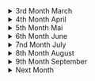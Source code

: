 <details><summary>3rd Month March</summary> 

##### 2022-03-03 
<details><summary>[[https://en.wikipedia.org/wiki/Cnidaria]] </summary>
---------------------------------------------------------------------------------------  
I had to think about how humans destroy coral reafs and how it must have felt to find out that corals and anomones are more closely related to humans than to plants... Then I had to think about how in the greek mythology the old goods were killed by the new goods and how this is somehow happening now with the new gods being humans and the old one corals, megafauna (see [[https://en.wikipedia.org/wiki/Megafauna#Megafaunal_mass_extinctions] and biodiversity in general. Then I thought about how we killed other old gods being other species of homo and how we might be killed by a new species (of homo?) the roboters. Then I thought a plot were the robots end up exterminating (human) life and who would kill them or what they would bring forth. Maybe organic life again just out of intrest which could then again evolve (faster?) create something human like and again kill their gods :) #scifi #nature #story
</details>
</details>
<details><summary>4th Month April</summary>

##### 2022-04-03
<details><summary>[[https://en.wikipedia.org/wiki/Psychological_drama]] </summary>
---------------------------------------------------------------------------------------  
Because of harsher Netflix rules I did some research on neon genesis evangelion. I wanted to know the names and reihenfolge of the sequel films, so I went to the wikipedia page. What stroke me the most about the anime is the psychological depth and focus. When I saw that this seems to be an entire genre, I rejoiced, because apart of sci-fi I'm not that into a lot a genres except maybe comedy. This wiki article, thus, represents a very good starting resource for new films. 
</details>

<details><summary> [Die Natur und Wir - Eine Kunstgeschichte (1/3)](https://www.youtube.com/watch?v=Pl8jkfrjAFU)</summary>
---------------------------------------------------------------------------------------  
Diese Dokumentation geht auf die Entwicklung des Menschen und vor allem auf die Entwicklung des Verhältnisses von Mensch und Natur aufgrund von Kunst ein. (Was für ein schrecklich verschachtelter Satz) Sie beginnt mit den ersten Höhlenmalerein und dem Animismus. "[Wortlautzitat] Wenn man sich als Teil der Natur sieht und man eine Seele hat, dann is der Gedankensprung nicht weit, dass Wind, Stein, Berg, Tier, Fluss auch eine Seele besitzten." Dies bildet vermutlich die Grundlage des Animismus, der überall auf der Welt verbreitet war. Es ist zu bemerken, dass in frühen Höhlenmalereien, keine Menschen abgebildet waren, sondern Tiere detailreich abgebildet waren. Einerseits mussten Tiere genau beobachtet werden um ihre Gewohnheiten zu kennen und von ihnen Leben zu können. Andererseits deutet das auch auf eine Verehrung der Tiere hin. Diese Kunst schaffend unterschieden sich unsere Vorfahren bereits erheblich von den übrigen Tieren. 
Einschneidend war die [neolithic revolution](https://en.wikipedia.org/wiki/Neolithic_Revolution), denn sie erlaubte es 
- dass Menschen nicht mit ihrem Jagdziel (Wild) umherziehen mussten/konnten
- dass 100% der Menschen bestimmter sozialer Schichten sich nicht mit Essensbeschaffung beschäftigen mussten 
- dass mehrere Menschen an einem Ort/Siedlung/Städten zusammen leben konnten. 
Seit der Neothelitschen Revolution gibt es zwei Ideenverschiebunge. Einerseits kann einem die Natur (als Werkzeug) zu Nutze gemacht werden, andererseits wird "das Land" in menschen geschaffen anthropocentrische Orte (Stadt), Essen bringendes Land (Felder) und Wildnis unterteilt. Drei Kunstwerke wurden dazu hervorgehoben: Die Maya Städte in Guatemala, die aufgrund der kultivierung von Mais möglich wurden, die ägyptischen Malereien, die Menschen zeigen, die mit Hilfe von Kühen den Acker Pflügen und die [Assyrische Löwenjagd](https://en.wikipedia.org/wiki/Lion_Hunt_of_Ashurbanipal), die ganz klar die Abgrenzung von Menschen und der übrigen Natur abgrenzt und als Mal der die Natur übertreffenden Menschen gelten soll. 

Als nächstes Beispiel wurden Hinduismus und Griechischer Polytheismus genannt, die für jede Naturerscheinung verschiedene Gottheiten hatten. Beim Hinduismus wurden Gottheiten oft als übermenschlich (Tierköpfe oder vielfache Armpaare) dargestellt (als Zeichen, dass sie von dem Menschen nicht gut begriffen werden können). Die Griechen hingegen stellten ihre Götter (so gut wie) immer in menschlicher Gestalt dar. Dies bezeugt, dass der Mensch weiter in den Mittelpunkt gerückt ist. Ein anderer Unterschied ist zum Hinduismus ist, dass and er Spitze des Pantheons der "Göttervater" Zeus sitzt, der als Himmelsgott Blitz und Donner mitverkörpert. 

Als nächstes wird aufs Christentum eingegangen, das wie das Judentum nur mehr einen Gott anhimmelt. In der Bibel heißt es in [Genesis 1.9:18?](https://www.bible.com/bible/51/GEN.9.DELUT) "[Wortlautzitat] Seid fruchtbar und vermehrt euch. Die Fische in allen Meere sowie die Tiere auf allen Kontinenten sollen euch Untertan seien.", was viel über das Verhältnis von Mensch zur (restlichen) Natur aussagt. 

Im China ab dem 7.Jahrhundert (Tang Dynastie) war eine fr"uhe Form des Tourismus' verbreitet:raus aus der Statd ins Umland. Einge der Gelehrten waren auch Mahler und malten die Landschaften, wobei sie den Fokus nicht auf die Menschen setzen und wenn diese vorkamen kaum sichtbar waren neben den riesigen Formationen aus Bergen und Seen. 

Im nahen Osten entstand derweilen eine neue Religion, der Islam. Es wird behauptet, dass im Korran steht, dass die Natur erforscht werden soll. Dadurch w"urde man "Gottes Hand" am nähesten kommen. Dadurch entstand viel Wissen auf den Gebieten der Astronomie, Mathematik und [Naturforschung](https://en.wikipedia.org/wiki/Ustad_Mansur#/media/File:Ustad_Mansur_Chameleon.jpg)
</details>

<details><summary>[ABI compatibility of OpenBSD](https://arccompute.com/blog/why-computers-suck-and-how-openbsd-makes-them-marginally-better/)</summary>
---------------------------------------------------------------------------------------  
Interesting article about Windows, Linux, MacOS X and OpenBSD. It is estimated that every 10k lines there is bug in the linux kerner. The Linux kernel and the "Windows kernel" consist of 100M and 500M lines, respectively. This is mainly because of backwards compatiblity due to different reasons. MacOS and OpenBSD on the otherside are not pressured into being backwards compatible and can therefore deprecate old features, introduce new features at their will and therefore have a much cleaner code base. OpenBSD even aims to have a threshold of number of lines which can be in ring 0 (highest security level?). 

Further BSD resources: [french IT ](https://www.bsdjobs.com/), [runBSD](https://web.archive.org/web/20190331141138/https://runbsd.info/), [Free vs Open](https://www.unixmen.com/freebsd-vs-openbsd/), [Free vs Open but short](https://unixsheikh.com/articles/choosing-between-openbsd-and-freebsd.html) and [reddit](https://www.reddit.com/r/freebsd/comments/khdluc/freebsd_vs_openbsd/)
After browsing these articles, I'm rather inclined to try OpenBSD as main operating system, but I still have to read some docs :)
</details>

##### 2022-04-6
<details><summary>[The Web Sucks](https://suckless.org/sucks/web/)</summary>
---------------------------------------------------------------------------------------  
from [sucks](https://suckless.org/sucks/) to [motherfuckingwebsite](http://motherfuckingwebsite.com/) to [bettermotherfuckingwebsite](http://bettermotherfuckingwebsite.com/) to [bestmotherfucking](http://bestmotherfucking.website/) and on the way visiting [txti](http://txti.es/) and [contrastrebillion](https://contrastrebellion.com/) for nice website inspirations. Will be included to [MiMDoBloP](https://github.com/pur80/mimdoblop).
</details>

##### 2022-04-07
<details><summary>"[I]t is not easy to say something new" - Michel Foucault, the archeology of knowledge (2002)</summary> 
---------------------------------------------------------------------------------------  
[Disciplining archaeology; the invention of South African prehistory, 1923-1953](https://journals.co.za/doi/pdf/10.10520/AJA02590190_696)
</details>

##### 2022-04-13
<details><summary>An Introduction to OpenBSD</summary> 
---------------------------------------------------------------------------------------  
[Video](https://yewtu.be/watch?v=EkDVKthufAM)
[Blog Post with Slides](https://blog.lambda.cx/posts/openbsd-introduction-talk/)
</details>

##### 2022-04-18
<details><summary>[Is Race Real?](https://www.sapiens.org/biology/is-race-real/)</summary>
---------------------------------------------------------------------------------------  
This article presented very interesting to me because I myself was indoctrinated by the 
old belief of genetic races, but it disproved many misconceptions which I had. 
- race is real but it's not genetic
- 0.88 out of 10,000 letters vary from human to human 
- variation of Eurasian single nucleotide mutation (SNM) is a subset of African SNM
- that means two African genome will differ more than one of those and a Eurasian(!)
- genetic difference is a function of geographic location and separation
- sickle cells are common in malaria plagued location (west-central-afrique, mediterranean, india...)
- one can't deduce race from bones or skulls 
</details>

<details><summary>[NixOS vs OpenBSD](https://dataswamp.org/~solene/2022-04-18-openbsd-vs-nixos.html)</summary>
---------------------------------------------------------------------------------------  
NixOS seems interesting and I should try it in a VM
</details>

<details><summary>[How to write better](https://news.ycombinator.com/item?id=31060362)</summary>
---------------------------------------------------------------------------------------  
1. One of the best ways to improve your writing is to learn how to cut out words that are not necessary  
2. Stuffy writing is bad writing! It lowers the power of your brain and mine!  
3. What words should you never use in writing? Words whose exact meanings you don’t know! Never use a word unless you know EXACTLY what it means  
4. If your writing is nonsense, maybe your thoughts are nonsense too!  
5. To keep things clear and readable: Put the main point of each paragraph in its first sentence  
6. Pretend you’re writing a textbook! That’s how I ended up writing so many books...Organizing knowledge Learning is a lot like writing a book  
7. I often write the introduction last, after I know what it will introduce!  
8. Never draw the reader’s eye to anything that is not the main point  
</details>

<details><summary>[Kwame Asare (Jacob Sam)](http://african-research.com/research/music/legends-of-ghanaian-highlife-music-kwame-asare-jacob-sam-1903-1950s/)</summary>
---------------------------------------------------------------------------------------  
Came accross this video [Palm-Wine Music (Jacob Sam Trio 1928)](https://yewtu.be/watch?v=IKRMNlCHhu4), from Richy Pitch - Ye fre mi richy pitch ep, from willhaben: 
Kwame Asare (Jacob Sam) was born in 1903 in Cape Coast. The first highlife guitarist was taught the guitar by a Kru Liberian seaman. His famous guitar style came from the two finger technique of playing the [sep[e]rewa](https://en.wikipedia.org/wiki/Seperewa), a traditional harp-lute. Asare was trained as a goldsmith and he moved to Kumasi where he formed the Kumasi Trio. Kwame Asare recorded the first Ghanaian highlife music known as “Yaa Amponsah”, now considered a guitar-band highlife classic, on the Zonophone Label in London in 1928 on their EZ series. Later he recorded for His Master’s Voice on their JZ series under the name of “Kwamin”. The 1928 recordings were in the Fante language. Kwame Asare died in the 1950s. Source: J. Collins, 1994, p.7-9;
</details>

<details><summary>[Palm wine Music](https://yewtu.be/watch?v=VW1wOA_9o4s) interview</summary>
---------------------------------------------------------------------------------------  
Who are your biggest inspirations?
- Palm wine music (PWM) was before highlife (emerged late 19th -early 20th century)
- Kumasi Trio 1928 first palm wine (PW) and recording in London
- Kumasi Trio: Jacob Sam (Kwame Asare), Kwa Kanta, Ma(rko) Bane b
- Kwah Mensa (nephew to Sam) also started his PW band 
- Kwabena Nyama and his PW band 
- [agya koo nimo](http://koonimo.org/koonimo.php?section=about) and [this article](https://www.modernghana.com/entertainment/21629/dr-agya-koo-nimothe-hero-this-generation-must-know.html)
- Agya Koo Nimo was the only person sustaining PWM at a certain time
- [Osei Korankye](https://oseikorankye.bandcamp.com/) contributed immensely to the sustainance of PWM
- Osei Korankye plays the seperewa 
</details>

<details><summary>Interview with Ghana's best Drummer</summary>
---------------------------------------------------------------------------------------  
https://yewtu.be/watch?v=Md09NyAmC8k
- talent is 10%, 90% is your attitude (towards the work)
- melody makes you come to a song, lyrics makes you stay
- what makes people get close to your song is the melody
- what will keep them listen to the song is the lyrics
</details>

##### 2022-04-25
<details><summary>The Greatest Lie ever told about Africans</summary>
---------------------------------------------------------------------------------------  
After watching [this video](https://www.yewtu.be/watch?v=Hs5yXgus0VQ) I wanted to find a 
written version of this very informative article. And I found it at 
[africanspeaks4aafrica](https://www.africaspeaks4africa.net/the-greatest-lie-ever-told-about-africans/)
, but it was only the transcript of first dozens seconds. But Continue reading [at webarchive](https://web.archive.org/web/20210418202445/https://www.weloveafrica.net/the-greatest-lie-ever-told-about-africans/)
</details>

##### 2022-04-27
<details><summary>[The Tao of Backup](http://taobackup.com/)</summary>
---------------------------------------------------------------------------------------  
</details>

<details><summary>African Renaissance</summary>
---------------------------------------------------------------------------------------  
https://www.blackpast.org/african-american-history/1997-idea-african-renaissance-myth-or-reality/
In one of [HomeTeam History](https://yewtu.be/channel/UC12lU5ymIvSpgl8KntDQUQA)'s videos he mentioned the african renaissance.
So, I wanted to look for a definition. [This article](https://www.blackpast.org/african-american-history/1997-idea-african-renaissance-myth-or-reality/) was what I found. But that made me understand, that I was rather looking for the African Classic.
</details>

</details>

<details><summary>5th Month Mai </summary>
=======================================================================================  

##### 2022-05-01
<details><summary>[SEO Optimization](https://stevepenny.com/seo-website-redesign/)</summary>
---------------------------------------------------------------------------------------  
</details>

##### 2022-05-06
<details><summary>Central African Republic Adopts Bitcoin</summary>
---------------------------------------------------------------------------------------  
[CAR adopts Bitcoin](https://afrolegends.com/2022/04/29/central-african-republic-car-adopts-bitcoin-as-a-national-currency/)
Second nation after El Salvador. Let's see how this will develop after [EU making it harder to buy anonymously](https://bitcoin-2go.de/wallet-verbot-eu-tfr-zustimmung/)
</details>

##### 2022-05-12
<details><summary>Talented Tenth - Du Bois</summary>
---------------------------------------------------------------------------------------  
[wiki:Talented Tenth](https://en.wikipedia.org/wiki/The_Talented_Tenth)
when closing tabs: "college educated African Americans should set their personal interests aside and use their education to better their communities."
[classical education](https://en.wikipedia.org/wiki/Classical_education_movement) vs. [industrial education](https://en.wikipedia.org/wiki/Industrial_education). 
"However, it was viewed as a step in the wrong direction, a threat of reverting to the old ways of thinking, and continued to promote elitism."[source](https://doi.org/10.2478/abcsj-2013-0002)
Actual citate from Du Bois Taented Tenth: "The Negro *race*, like all races, is going to be saved by its exceptional *men*." 
"The potential Talented Tenth of today is a 'me generation,' not the 'we generation' of the past." [source](https://digitalcommons.northgeorgia.edu/papersandpubs/vol2/iss1/9)
</details>

<details><summary>[Akɔm keseɛ](https://yewtu.be/channel/UCrZTTa_VqLKCq5-SYi5_PZw)</summary>
---------------------------------------------------------------------------------------  
</details>

##### 2022-05-13
<details><summary>**Chez Moi** de *Casey*</summary>
---------------------------------------------------------------------------------------  
"*Connais-tu Frantz Fanon, Aimé Césaire
Eugène Mona et Ti Emile ?*"
Aimé Césaire cocreated the "negritude" movement. In his [Discourse sur le colonialism](https://en.wikipedia.org/wiki/Discourse_on_Colonialism) (his response to **The Tempest**) he writes about coloniasim from the colonized view. 
"*it is ironic that colonizers hoped to rid the countries they colonized of “savages” but in reality, by killing, raping, and destroying the land in which those “savages” lived on, they were themselves savages.*"
"*Hitler differed in the eyes of the Europeans because he "applied to Europe colonialist procedures which until then had been reserved exclusively for the Arabs of Algeria, the 'coolies' of India and the 'niggers' of Africa", meaning that, by persecuting white Europeans, Hitler produced violence most commonly reserved for non-white populations.*"
</details>

##### 2022-05-14
<details><summary>Nature: is decolonization losing all meaning?</summary>
---------------------------------------------------------------------------------------  
https://www.nature.com/articles/d41586-022-01149-5
what does decolonization mean? 
"*We read books. I Write what I Like by Steve Biko. Books by Toni Morrison, and Malcolm X, and Audre Lorde.*" - Paballo Chauke
"*It means we have to tackle the history and the politics behind science, that we usually use science as “Trust the science, science is better than religion. Science is pure science is good knowledge.”
But if you really go back who finds, science who were the scientists in the past, who came up with eugenics, who, literally science has been used to kill and destroy the world. And I think, until we get to a point of admitting that we'll never decolonize science globally or in Africa, as well.*" - PC

"*There's local knowledge systems, there's different ways of learning and of teaching that don't include formal ways, or standard ways of doing.*" - PC
</details>

<details><summary>Sibeth Ndiaye Emmanuel Macron</summary>
---------------------------------------------------------------------------------------  
https://www.nytimes.com/2019/10/02/style/sibeth-ndiaye-emmanuel-macron-france.html
absurdities from the life of strong black woman
</details>

<details><summary>Black Women and Colonial Fantasies in Nineteenth-Century France</summary>
---------------------------------------------------------------------------------------  
https://www.aaihs.org/black-women-and-colonial-fantasies-in-nineteenth-century-france/
anhand von three black women 
</details>

##### 2022-05-16
<details><summary>[Frantz Fanon](https://en.wikipedia.org/wiki/Frantz_Fanon)</summary>
---------------------------------------------------------------------------------------  
"There comes a time when silence becomes dishonesty."
"mastery of language [of the white/colonizer] for the sake of recognition as white reflects a dependency that subordinates the black's humanity" - Black Skin, White Masks
"A Negro behaves differently with a white man than with another Negro. That this self-division is a direct result of colonialist subjugation is beyond question."
A main theme is decolonialisation. This shocking [graphic](https://en.wikipedia.org/wiki/File:African_nations_order_of_independence_1950-1993.gif) lead to a whole world graphic with still colonized parts of the word would be cool. 
**He** was "dialectical opponent of nonviolence" and in **Les damnés de la terre** he "defends the right of a colonized people to use violence to gain independence." which is in stark contrast to Ghandi, who inspired the indian independence which inspired ghanian soldiers fighting for GB. "How can you fight for freedo if you yourself are not free?" - Indian to Ghanaian soldiers ~1950 (source?)
"A third example is the idea that the natives (African Americans) should be constructing new social systems rather than participating in the systems created by the settler population. Ture and Hamilton contend that "black people should create rather than imitate" (144)." - from **Black Power: the politics of liberation in america**, which was largely influenced by **FF**.
*'Ngũgĩ goes so far to argue in Decolonizing the Mind (1992) that it is "impossible to understand what informs African writing" without reading Fanon's Wretched of the Earth.'*
</details>

<details><summary>Kiswahili: Africas Most spoken Language</summary>
---------------------------------------------------------------------------------------  
https://nation.africa/kenya/news/the-story-of-how-swahili-became-africa-s-most-spoken-language-3725834
[Ayi Kwei Armah](https://en.wikipedia.org/wiki/Ayi_Kwei_Armah) called for Kiswahili as continental language. 
Adopted by African Union (AU), Southern African Development Community (SADC) and East African Community (EAC) as official language. And spoken in multiple countries. 
</details>

##### 2022-05-17
<details><summary>The Reason Europeans Erased Africans from History</summary>
---------------------------------------------------------------------------------------  
[link](https://yewtu.be/watch?v=m1VtnOrcC80)
bcs they enslaved them and it's easier to enslave a nobody. 
if you don't have a history you're a nobody and nobody will remorse you. 
difference between self esteem and group esteem. 
</details>
 
<details><summary>Why Did Europeans Enslave Africans</summary>
---------------------------------------------------------------------------------------  
[link](https://yewtu.be/watch?v=opUDFaqNgXc)
Europe was poor in end of middle age. Ppl at top wanted more money. 
Planting Money Crops did the trick, but needed cheap working force. 
First on islands? Then in America, but enslaved locals knew the 
terrain and were prone to revolte and flee. War and killed by plagues. 
So imported africans, which didn't know terrain. Later needed to justify 
the enslavement as europeans were mainly christian -> racism 
</details>

<details><summary>"First" Contact Between Europe and Africa</summary>
---------------------------------------------------------------------------------------  
[link](https://yewtu.be/watch?v=MV80a_Ohe_c)
barely contact before 15th century. 
Lateen sail made possible to sail against wind and go south on african shore. 
Portugal captured 4 men from boat from cap verde. 
Next time, wanted to raid a town 
Next encounter they were attacked immediately. Duh. 19 of 28 dead
</details>

<details><summary>[How Europe Twisted History to Destroy African Culture](https://yewtu.be/watch?v=R6_j8SWQ50g)</summary>
---------------------------------------------------------------------------------------  
</details>

<details><summary>[If Ancient Africans Were So Great, How Did We Get Conquered?](https://yewtu.be/watch?v=QvIWsbQjlCc)
</summary>
---------------------------------------------------------------------------------------  
</details>

##### 2202-05-21
<details><summary>VIM spell checking</summary>
---------------------------------------------------------------------------------------  
[link](https://jeromebelleman.gitlab.io/posts/publishing/vimspell/)
`:set spell`
`[,s` previous wrongly spelled word
`],s` next wrongly spelled word
`z,=` show correct options
`z,g` add word to word list at `~/.vim/spell/*add`
</details>

<details><summary>LibreLingo</summary>
---------------------------------------------------------------------------------------  
[Blog post](https://dev.to/kantord/why-i-built-librelingo-280o)
[Github](https://github.com/LibreLingo/LibreLingo)
[WebApp](https://librelingo.app/)
</details>

##### 2022-05-22
<details><summary>[Stick to the basics and you can go pretty far](https://adhesivetapelabel.com/testing/infrared-spectroscopy-can-measure-film-thickness-in-the-worlds-of-adhesives-tapes-labels/)</summary>
---------------------------------------------------------------------------------------  
</details>

##### 2022-05-23
<details><summary>[Computer Poetry: poetriX](http://bregman.dartmouth.edu/turingtests/poetix)</summary>
---------------------------------------------------------------------------------------  
</details>

##### 2022-05-25
<details><summary>How Europe Twisted History to Destroy African Culture</summary>
---------------------------------------------------------------------------------------  
[video](https://yewtu.be/watch?v=R6_j8SWQ50g)
Q: Why the grand attempt to manipulate or distort history?
A: It was done to justify slave trade and colonisation. In order to justify these dustily acts, Europe needed to fabricate a history which emphasizes its presumed superiority and minimize contributions of all other groups and people. 
</details>

<details><summary>Unserdeutsch</summary>
---------------------------------------------------------------------------------------  
[link](https://en.wikipedia.org/wiki/Unserdeutsch)
</details>

=======
##### 2022-05-31
<details><summary>Star Trek Chronologisch</summary>
-----------------------------------------------------------------------------------------
https://www.likeitis93.com/star-trek-so-schaut-man-serien-filme-chronologisch-korrekt/
</details>

</details>

<details><summary>6th Month June</summary>

##### 2022-06-01
<details><summary>My students cheated... A lot</summary>
-----------------------------------------------------------------------------------------
https://crumplab.com/articles/blog/post_994_5_26_22_cheating/index.html
</details>

##### 2022-06-03
<details><summary>What is AI and where will it lead to in the next 100 years?</summary>
---------------------------------------------------------------------------------------  
https://ai100.stanford.edu/2016-report/preface
Plus another deep plunge into AI: https://github.com/owainlewis/awesome-artificial-intelligence
</details>

=======
##### 2022-06-07
<details><summary>Selfcontrol</summary>
---------------------------------------------------------------------------------------  
https://www.reddit.com/r/GetMotivated/comments/8ai05o/discussion_your_selfcontrol_is_your_most/
summary of https://effectiviology.com/stanford-marshmallow-experiment-self-control-willpower/
gaining self controll in small things will lead to gaining self control in big things
</details>

<details><summary>African Spirituality</summary>
---------------------------------------------------------------------------------------  
Who Africans prayed to before slavery explained https://yewtu.be/watch?v=8H1KA4b508s
we are drops of the ocean, and not different/seperate from the ocean (god), so we have to cultivate an relationship
So turn inward! You are powerfull and have the power to create
</details>

<details><summary>Five tips for understanding and managing your emotions to build flourishing connections</summary>
---------------------------------------------------------------------------------------  
https://www.nature.com/articles/d41586-021-00711-x
- Identify your emotions
- Consider your response
- Be empathetic 
- Listen actively
- Master your body language
</details>

<details><summary>Three Kinds of Friendships</summary>
---------------------------------------------------------------------------------------  
[Source of inspiration](https://yewtu.be/watch?v=H2eRwnK6yOs) friendships  
23.06.2021 ~ 16:30 ~ 30C ~ Prater
Es gibt drei Arten von Freundschaften: Nutzfreundschaften, Genussfreundschaften, Gutfreundschaften (Aristoteles)
Bei Nutzfreundschaften ziehen beide Parteien einen Nutzen davon; z.B.: zwischen Mitarbeiter, Geschäftspartnern. 
Bei Genussfreundschaften geniessen beide etwas, wie zB Sport, Kultur, Spiele, Drogen,...
Beide Freundschaften verklingen sobald die bindende Komponente verloren geht. Diese Komponente kann auch das Gegenwirken der Einsamkeit sein. 

Die 3. Kategorie an Freunschaften ist, wenn man nur an der Persoenlichkeit des jwewils anderen erfreut ist. 
Dazu muss man zu sich selbst allerdings erst in einer Gutfreundschaft (echten Freundschaft) sein; 
also alleine sein können mit seinen Gedanken; also auch ohne Ablenkungen wie zB etwaige Bildschirme. 
Gutfreundschaften entstehen allerdings nicht plötzlich  und spontan, sondern über längereZeit. 
Deshalb sitz ich auf einer Bank abseits der Praterhauptallee. 

“All of humanity's problems stem from man's inability to sit quietly in a room alone.”
― Blaise Pascal, Pensées from https://yewtu.be/watch?v=KGCc1cUbx90
</details>

##### 2022-06-9
<details><summary>Sew a bow tie</summary>
---------------------------------------------------------------------------------------  
https://www.tie-a-tie.net/make-a-bow-tie/
</details>

##### 2022-06-17
<details><summary>Cross Talk (Crosstalk)</summary>
---------------------------------------------------------------------------------------  
https://www.fluentin3months.com/crosstalk/
both partners talk in their native language and one can concentrate on understanding
rather than what and how one will say next. 
</details>

<details><summary>AI says it's sentient concious</summary>
---------------------------------------------------------------------------------------  
[this](https://yewtu.be/watch?v=xvNvj7ku5pY) creeped my out, but luckily I saw 
[John Searle's talk](https://yewtu.be/rHKwIYsPXLg) nearly to the end. 
A lot of the same arguments can be found in [this article](http://thecslewis-studygroup.org/wp-content/uploads/2017/11/I-Married-A-Computer.pdf) by John Searle. 
The main argument is that we are merely creating a simulation and no replication of consciousness. 
That simulation of consciousness is like the simulation of the verdauung. We can't feed it pizza. 
That AI will behaupten that it is conscious and that it will keep arguing with people that 
it is conscious, but it is easy to tell a computer it should say, that it is conscious: 
*adf*
```
python3 print("I am conscious")
```
Searle argues, that there is observer-independent intelligence 
(humans, dogs, who have an internal psychological life) and observer-relative intelligence
(Deep Blue, pocket calculator, which are just human made tools).
*"A better name for 'artificial intelligence' would have been 'simulated cognition'."*
</details>

<details><summary>Humans - Snails - Ants - who's related more closely - tree of life</summary>
---------------------------------------------------------------------------------------  
I found the answer [here](https://www.onezoom.org)  
insects are closer related to molluscs than to to any Deuterostomes/Chrodates/(Bony) Vertebrates/Tetrapods/Mammals
#zoomable 
</details>

##### 2022-06-22
<details><summary>Racial dialogue</summary>
---------------------------------------------------------------------------------------  
https://medium.com/progressively-speaking/message-to-white-allies-from-a-black-racial-dialogue-expert-youre-doing-it-wrong-39c09b3908a5
*"Before you say anything [...], it’s vital to figure out what you want to accomplish. If you are not clear on your intentions, it will be difficult to make good choices about what to do."*
</details>

<details><summary>Allie VS Accomplice</summary>
---------------------------------------------------------------------------------------  
https://ready.web.unc.edu/section-1-foundations/module-13-allies-antiracism/
</details>

<details><summary>Toki Pona</summary>
---------------------------------------------------------------------------------------  
A minimal conlang with 120 words and 14 letters
[official website](https://tokipona.org/)
and [Blinry's xkcd](https://blinry.org/toki-pona-xkcd/)
[12 lessons of toki pona](https://yewtu.be/playlist?list=PLjOmpMyMxd8T9lZjF36c4mn4YgwZ4ToT6) 
The [article](https://blog.duolingo.com/language-similarities/) which led me to find toki pona.  
Minimal English and Minimal Chinese [exist](https://intranet.secure.griffith.edu.au/schools-departments/natural-semantic-metalanguage/minimal-english/what-is-minimal-english)  
There is also [toki ma](https://toki-ma.com/), the world language which adds some words for practical reasons.
</details>

##### 2022-06-21
<details><summary>No, Machine Learning is not just glorified Statistics</summary>
---------------------------------------------------------------------------------------  
[https://towardsdatascience.com/no-machine-learning-is-not-just-glorified-statistics-26d3952234e3](article) say: ML uses statistics, but isn't the same just like physics is not just hyped maths. 
</details>

##### 2022-06-23
<details><summary>Snow On Tha Bluff</summary>
---------------------------------------------------------------------------------------  
https://yewtu.be/watch?v=fG6fZhowGPY
https://www.nme.com/en_au/features/no-name-j-cole-snow-on-tha-bluff-book-club-chance-the-rapper-beef-cancelled-2691407
https://www.complex.com/music/2020/05/noname-favorite-rappers-silence-george-floyd-death
https://www.revolt.tv/2020/6/18/21296306/noname-song-33-song
https://jezebel.com/noname-says-her-platform-pushes-her-to-be-more-radical-1845072179
https://www.blackenterprise.com/chicago-rapper-noname-launches-book-club-celebrating-writers-of-color/
https://www.complex.com/music/2020/07/noname-leader-twitter-unfollow-j-cole
https://en.wikipedia.org/wiki/Noname_(rapper)#2019%E2%80%93present:\_Factory_Baby_and_hiatus
</details>

</details>


<details><summary>7nd Month July</summary>

##### 2022-07-06
<details><summary>The importance of stupidity in scientific researc</summary>
---------------------------------------------------------------------------------------  
Try to feel dumb
https://journals.biologists.com/jcs/article/121/11/1771/30038/The-importance-of-stupidity-in-scientific-research
</details>

<details><summary>Git Branching Tutorial </summary>
---------------------------------------------------------------------------------------  
https://learngitbranching.js.org/
</details>

<details><summary>@Google's sentient AIT (2022-06-17)</summary>
---------------------------------------------------------------------------------------  
https://yewtu.be/watch?v=kgCUn4fQTsc
He wants to start an conversation about that: 
- only a hand full of people decide what the AI will say, which will influence how a lot of ppl think
- these decision are made by very few ppl behind closed doors
- google has a policy of not creating a sentient AI
- google seems to stop discussions about the AI's XXX
</details>

##### 2022-07-07
<details><summary>Drawing Guessing Game online</summary>
---------------------------------------------------------------------------------------  
https://skribbl.io/
</details>

<details><summary>Bear Blog</summary>
---------------------------------------------------------------------------------------  
https://github.com/HermanMartinus/bearblog/
cool bear faces 
alternative to mimdoblop? 
also have a look at hermans blog https://herman.bearblog.dev/blog/
</details>

##### 2022-07-11
<details><summary>Lumumbas Tooth</summary>
---------------------------------------------------------------------------------------  
https://www.africaspeaks4africa.net/belgium-returns-patrice-lumumbas-tooth-to-family-61-years-after-his-murder/
Lumumba was the Kwame Nkrumah of Democratic Republic of the Congo (DRC) 
</details>

<details><summary>US military base in Ghana</summary>
---------------------------------------------------------------------------------------  
https://peoplesdispatch.org/2022/06/15/why-does-the-united-states-have-a-military-base-in-ghana/
- US soldiers don't need a passport to einreisen
- US soldiers will not be untersucht at einreise
- US soldiers have more rights than diplomats 
- US soldiers can't be verklagen after killing Ghanians or destroying their property 
- US soldiers have been seen arriving and departing on the Accra airport 
- The CIA was part of the 1966 putch against Kwame Nkrumah
</details>

##### 2022-07-13
<details><summary>War of the Talent</summary>
---------------------------------------------------------------------------------------  
https://www.fastcompany.com/34512/war-talent
McKinsey Co study: in 15 years 15% less 35-45 yo ppl 
with 4% growth of US economy that's 25% more demand
</details>

<details><summary>The Night Watch - James Mickens</summary>
---------------------------------------------------------------------------------------  
https://www.usenix.org/system/files/1311_05-08_mickens.pdf
why systems programmers are cool
see also https://mickens.seas.harvard.edu/wisdom-james-mickens
HCI Human-Computer-Interaction
</details>

<details><summary>Fela Kuti's predecessor</summary>
---------------------------------------------------------------------------------------  
https://theconversation.com/the-legacy-of-nigerian-music-star-orlando-julius-must-not-be-overlooked-181857
</details>

##### 2022-07-20
<details><summary>How Google got to rolling Linux releases for Desktops</summary>
---------------------------------------------------------------------------------------  
https://cloud.google.com/blog/topics/developers-practitioners/how-google-got-to-rolling-linux-releases-for-desktops
gLinux, Goobuntu
SRE = site reliability enginerring 
https://www.redhat.com/en/topics/devops/what-is-sre
</details>


##### 2022-07-22
<details><summary>Githubs Awesome</summary>
---------------------------------------------------------------------------------------  
https://github.com/hackerkid/Mind-Expanding-Books 
from https://github.com/topics/awesome
and maybe I should switch CMS (content managing system) from [Mimdoblop](https://github.com/pur80a/MiMDoBloP) to [grav](https://github.com/pur80a/MiMDoBloP) or anything PHP+MD (markdown)
from https://github.com/ziadoz/awesome-php
</details>

<details><summary>Deduction vs Induction</summary>
---------------------------------------------------------------------------------------  
Both deduction and Induction are [Inference](https://en.wikipedia.org/wiki/Inference)
[Induction](https://en.wikipedia.org/wiki/Inductive_reasoning) is from a few to all and is probable. 
E.g.:  All men I've seen are mortal. All men are mortal.
[Deduction](https://en.wikipedia.org/wiki/Deductive_reasoning) is from all to a few and always true.
E.g.: All men are mortal. Sokrates is a man. Sokrates is mortal.
</details>

##### 2022-07-26
<details><summary>Molekular robotik</summary>
---------------------------------------------------------------------------------------  
[artikel](https://www.spektrum.de/news/nanorobotik-forscher-bauen-winzigen-motor-aus-dna/2043004)
</details>

##### 2022-07-29
<details><summary>Thomas Sankara</summary>
---------------------------------------------------------------------------------------  
https://www.polemics-magazine.com/int/jazz-rivalry-and-revolution-the-unfinished-story-of-thomas-sankara
About the former President of Burkina Faso Thomas Sankara 
and his sad political legacy 
about his 
</details>

</details>

<details><summary>8th Month August</summary>

##### 2022-08-01
<details><summary>monkey type</summary>
---------------------------------------------------------------------------------------  
https://monkeytype.com/
type fast 
</details>

<details><summary>Palm Galaxy</summary>
---------------------------------------------------------------------------------------  
[Palm Galaxy](https://boardgamegeek.com/thread/2618163/article/37224908#37224908)  
I'm waiting. [Palm Laboratory](https://boardgamegeek.com/boardgame/354335/palm-laboratory) looks like a retheme   
See also the [kickstarter](https://www.kickstarter.com/projects/portaldragon/colab-relaunch)
</details>

##### 2022-08-02
<details><summary>The Evolution of Life by Anthöny Pain</summary>
---------------------------------------------------------------------------------------  
Best Dokumentation
https://yewtu.be/watch?v=1lfOTF4MjaU&list=PLZFljdk_R2dZ6FltWKg-UyzBj7mtr9X0F&index=0
</details>

<details><summary>Künstliche Metaloenzyme</summary>
---------------------------------------------------------------------------------------  
https://www.spektrum.de/news/metalloenzyme-der-traum-von-der-mikrobiellen-chemiefabrik/2043790
</details>

##### 2022-08-03
<details><summary>ABCD</summary>
---------------------------------------------------------------------------------------  
[American-Born Confused Desi](https://en.wikipedia.org/wiki/American-Born_Confused_Desi) 
I came across this term in ["India World"](https://www.tor.com/2022/06/01/india-world-amit-gupta/) by Amit Gupta.
Coming from a [blog entry](https://superamit.substack.com/p/short-stories-how-much-do-you-make) of him desribing his journey of writing and publishing the short story.
</details>

##### 2022-08-12
<details><summary>Tiramisu recipe</summary>
---------------------------------------------------------------------------------------  
[from here](https://www.recipesfromitaly.com/tiramisu-original-italian-recipe/)
works great, tasts great, uses whole eggs
</details>

<details><summary>Raben Hirne</summary>
---------------------------------------------------------------------------------------  
https://www.spektrum.de/news/zoologie-die-evolution-des-vogelgehirns/2048829
</details>

##### 2022-08-15
<details><summary>I chose me I'm sorry</summary>
---------------------------------------------------------------------------------------  
[blog post](https://codingfearlessly.com/i-choose-me-im-sorry)
A personal account about, self-awareness, therapy and Kendricks 2022 album. 
</details>

<details><summary>In Between Applause</summary>
---------------------------------------------------------------------------------------  
[blog post](https://codingfearlessly.com/in-between-applause)
how to make a presentation
</details>

<details><summary>How to write blog posts</summary>
---------------------------------------------------------------------------------------  
[blog post](https://codingfearlessly.com/how-i-write)
</details>

<details><summary>School of thought</summary>
---------------------------------------------------------------------------------------  
[website](https://www.schoolofthought.org/)
after watching [this video](https://yewtu.be/6dluwVks444)
with linkse to: 

- [yourfallacy.is](https://yourlogicalfallacyis.com/)
- [yourbias.is](https://yourbias.is/)
- [therulesofcivilconversation.org](https://therulesofcivilconversation.org/)
- [freelearninglist.org](https://freelearninglist.org/)
</details>

##### 2022-08-19
<details><summary>Ebo Taylor</summary>
---------------------------------------------------------------------------------------  
https://thevinylfactory.com/features/ebo-taylor-interview/
Ebo Taylor was together with Fela Kuti in London. Both studies music there. 
"Along with jazz, James Brown and funk brought changes to my music. Fela introduced it to Nigerian music and I did the same sort of thing in Ghana.” - E.T.
lead me to the unofficial hymne of ghana: [Yen ara asase ni](https://learnakan.com/ephraim-amu-yen-ara-asase-ni/) 
</details>

##### 2022-08-22
<details><summary>Uganda's tiny computers</summary>
---------------------------------------------------------------------------------------  
[blog](https://www.africanews.com/2022/08/15/ugandans-manufacture-low-energy-consumption-computers/)
A Ugandan engeneer created a small raspberrypi like computer which costs under 100$ 
</details>

##### 2022-08-25
<details><summary>Hedonism Asceticism and Poeticism</summary>
https://lukesmith.xyz/articles/hedonism-asceticism-and-the-hermetic-answer/
---------------------------------------------------------------------------------------  
</details>

##### 2022-08-26
<details><summary>Laptop Power Management</summary>
---------------------------------------------------------------------------------------  
https://christitus.com/laptop-power-management/
and 
https://github.com/AdnanHodzic/auto-cpufreq 
which nearly bricked my X1CarbonG6
see also https://wiki.archlinux.org/title/Laptop
</details>

##### 2022-08-27
<details><summary>Persönlichkeit verändern ein Leben lang</summary>
---------------------------------------------------------------------------------------  
[spektrum.de](https://www.spektrum.de/news/wir-koennen-uns-aktiv-veraendern-ein-leben-lang/2051703)
Wir verändern uns wegen neuen sozialen Rollen. 
Mehr wenn wir zu arbeiten beginnen als wenn wir ein Kind bekommen, weil uns leute auf die finger schauen. 
Die Big Five der Persönlichkeit: 

- Offenheit für Erfahrungen
- Gewissenhaftigkeit
- Extraversion
- Verträglichkeit 
- emotionale Stabilität

Interessante Frage: 

- Welche Stärken habe ich? 
- Woraus kann ich im Alltag Kraft schöpfen? 
- Was macht mich glücklich?
- Was habe ich schon alles erreicht? 
- Welche Herausforderungen habe ich gemeistert? 
- Worauf bin ich stolz?

um sich zu veränder hilft es sehr sich konrekte dinge vorzunehmen

mehr gibt es im Buch "Woran wir wachsen. Welche Lebensereignisse unsere Persönlichkeit prägen und was uns wirklich weiterbringt" von *Eva Asselmann*

</details>

##### 2022-08-29
<details><summary>Where are you from?</summary>
---------------------------------------------------------------------------------------  
[Taiye Selasi's TED talk](https://www.ted.com/talks/taiye_selasi_don_t_ask_where_i_m_from_ask_where_i_m_a_local)
Nationality is a construct invented around 400 years ago (Benedict Anderson - Imagined Communities, Version 2006 )
What do we seek when asking "Where are you from?"
We are asking about nationality and power associated with the country. 
We are asking about some idea rather than a reality, the human experience. 
Where are you local seeks the experience rather than nationality. 
3 Rs: Ritual, Relationships and Restrictions
[nice summary](https://www.huffpost.com/entry/where-are-you-really-from_b_8248446)
</details>

<details><summary>Reading fast, well, widely</summary>
---------------------------------------------------------------------------------------  
[driverlesscrocodile's blog](https://www.driverlesscrocodile.com/books-and-recommendations/tyler-cowen-on-reading-fast-reading-well-and-reading-widely/)
read a lot 
After the 3rd chapter you'll know if it's worth your time. 
You will learn to read well by reading a lot and becoming addicted. 
Best reading is focused reading when you try to answer a question. 
Imagine you having a podcast and asking: "What am I going to ask them?"
Often there is no best book. Rather ask for a portfolio about the subject. 
You should read at least one book about an area you don't give a damn about. 

Also [read the originals](https://www.driverlesscrocodile.com/books-and-recommendations/c-s-lewis-on-reading-the-originals/)
</details>

<details><summary>Interaction Effects in Statistics</summary>
---------------------------------------------------------------------------------------  
[explained by Jim Frost](https://statisticsbyjim.com/regression/interaction-effects/)
</details>

<details><summary>Ghost Hunting</summary>
---------------------------------------------------------------------------------------  
Ghost Hunting [By Jim Frost](https://statisticsbyjim.com/fun/ghost-hunting-statistics/)
with statistics
more statistics by Jim:  
[Hypothesis testing](https://statisticsbyjim.com/hypothesis-testing/hypothesis-tests-significance-levels-alpha-p-values/)
</details>

<details><summary>Wlan kabel im Test</summary>
---------------------------------------------------------------------------------------  
[Tetsbericht](https://www.sir-apfelot.de/wireless-lan-kabel-5993/)   
Zusammensetztun: 80% Stickstoff, 20% Sauerstoff 
</details>

</details>


<details><summary>9th Month September</summary> 

##### 2022-09-06
<details><summary>Statistics with R</summary>
---------------------------------------------------------------------------------------  
Articl://bookdown.org/mikemahoney218/LectureBook/basic-statistics-using-r.html
</details>

##### 2022-09-09
<details><summary>Unusual Deaths</summary>
---------------------------------------------------------------------------------------  
[wiki](https://en.wikipedia.org/wiki/List_of_unusual_deaths)
thanks to Lovro, who pointed out this wiki article 
</details>

<details><summary>Mpemba-Effekt #physik #thermodynamic #cool</summary>
---------------------------------------------------------------------------------------  
[spektrum.de](https://www.spektrum.de/news/mpemba-effekt-friert-heisses-wasser-schneller-als-kaltes/2054358)
friert warmes wasser schneller als kalte? Ein tanzanian teenager gab dem Effekt seinen Namen
</details>

<details><summary>Fremdsprachen lernen leicht gemacht</summary>
---------------------------------------------------------------------------------------  
[spektrum.de](https://www.spektrum.de/news/wie-erwachsene-am-besten-fremdsprachen-lernen/2041930)
S
</details>

<details><summary>History of African Cuisins</summary>
---------------------------------------------------------------------------------------  
[qz.com](https://qz.com/how-west-african-cuisines-originated-and-developed-over-1849449285)
</details>

##### 2022-09-10
<details><summary>Kneipen</summary>
--------------------------------------------------------------------------------------- 
[Spektrum.de](https://www.spektrum.de/news/hydrotherapie-kneipp-ist-kein-becken-sondern-ein-konzept/2037415)
Kalt warm Wasser Gefäße  
Zu kalt duschen führt zu gegenreaktion sodass einem wieder warm wird danach 
Also nicht zu kalt und eine bestimmte mindest Zeit kalt duschen. 
</details>

<details><summary>Food and Education in Africa</summary> 
---------------------------------------------------------------------------------------  
[food](https://www.africa.com/africa-needs-more-action-fewer-words-to-secure-food-and-nutrition/)
[education](https://www.africa.com/president-of-ghana-nana-akufo-addo-calls-for-regional-action-on-attacks-on-education-in-west-africa/)
</details>

##### 2022-09-13
<details><summary>African Roots of Capoeira Angola</summary>
---------------------------------------------------------------------------------------  
[africa.com](https://www.africa.com/the-roots-of-capoeira-angola/)
[bbc.co.uk](https://www.bbc.co.uk/news/world-africa-57429972)
</details>

<details><summary>Genetics of the TransAtlantic Slave Trade</summary>
---------------------------------------------------------------------------------------  
[cell.com]( https://www.cell.com/ajhg/fulltext/S0002-9297(20)30200-7 )
</details>

<details><summary>The Biologist and the Radio</summary>
---------------------------------------------------------------------------------------  
Can a biologist fix a radio?
[cell.com](https://www.cell.com/cancer-cell/pdf/S1535-6108(02)00133-2.pdf)
</details>


</details>
<details><summary>Next Month</summary> 

##### Future Date
<details><summary>Next Article</summary>
---------------------------------------------------------------------------------------  
</details>

</details>
